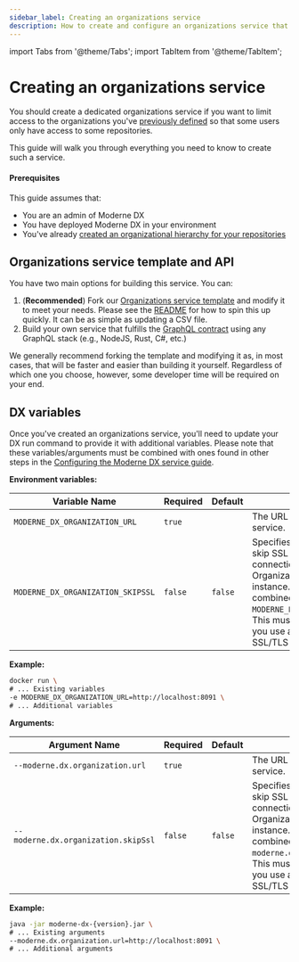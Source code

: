 ```yaml
---
sidebar_label: Creating an organizations service
description: How to create and configure an organizations service that pairs with Moderne DX.
---
```


import Tabs from '@theme/Tabs';
import TabItem from '@theme/TabItem';

# Creating an organizations service

You should create a dedicated organizations service if you want to limit access to the organizations you've [previously defined](./configure-dx-organizations.md) so that some users only have access to some repositories.

This guide will walk you through everything you need to know to create such a service.

#### Prerequisites

This guide assumes that:

* You are an admin of Moderne DX
* You have deployed Moderne DX in your environment
* You've already [created an organizational hierarchy for your repositories](./configure-dx-organizations.md)

## Organizations service template and API

You have two main options for building this service. You can:

1. (**Recommended**) Fork our [Organizations service template](https://github.com/moderneinc/moderne-organizations) and modify it to meet your needs. Please see the [README](https://github.com/moderneinc/moderne-organizations/blob/main/README.md) for how to spin this up quickly. It can be as simple as updating a CSV file.
2. Build your own service that fulfills the [GraphQL contract](https://github.com/moderneinc/moderne-organizations/blob/main/src/main/resources/schema/organizations.graphqls) using any GraphQL stack (e.g., NodeJS, Rust, C#, etc.)

We generally recommend forking the template and modifying it as, in most cases, that will be faster and easier than building it yourself. Regardless of which one you choose, however, some developer time will be required on your end.

## DX variables

Once you've created an organizations service, you'll need to update your DX run command to provide it with additional variables. Please note that these variables/arguments must be combined with ones found in other steps in the [Configuring the Moderne DX service guide](./dx-configuration.md).

<Tabs groupId="dx-type">
<TabItem value="oci-container" label="OCI Container">

**Environment variables:**

| Variable Name                     | Required | Default | Description                                                                                                                                                                                                                                      |
|-----------------------------------|----------|---------|--------------------------------------------------------------------------------------------------------------------------------------------------------------------------------------------------------------------------------------------------|
| `MODERNE_DX_ORGANIZATION_URL`     | `true`   |         | The URL of your GraphQL service.                                                                                                                                                                                                                 |
| `MODERNE_DX_ORGANIZATION_SKIPSSL` | `false`  | `false` | Specifies whether or not to skip SSL validation for HTTP connections to this Organization service instance. Only used when combined with `MODERNE_DX_ORGANIZATION_URL`. This must be set to `true` if you use a self-signed SSL/TLS certificate. |

**Example:**

```bash
docker run \
# ... Existing variables
-e MODERNE_DX_ORGANIZATION_URL=http://localhost:8091 \
# ... Additional variables
```
</TabItem>

<TabItem value="executable-jar" label="Executable JAR">

**Arguments:**

| Argument Name                       | Required | Default | Description                                                                                                                                                                                                                                        |
|-------------------------------------|----------|---------|----------------------------------------------------------------------------------------------------------------------------------------------------------------------------------------------------------------------------------------------------|
| `--moderne.dx.organization.url`     | `true`   |         | The URL of your GraphQL service.                                                                                                                                                                                                                   |
| `--moderne.dx.organization.skipSsl` | `false`  | `false` | Specifies whether or not to skip SSL validation for HTTP connections to this Organization service instance. Only used when combined with `--moderne.dx.organization.url`. This must be set to `true` if you use a self-signed SSL/TLS certificate. |

**Example:**

```bash
java -jar moderne-dx-{version}.jar \
# ... Existing arguments
--moderne.dx.organization.url=http://localhost:8091 \
# ... Additional arguments
```
</TabItem>
</Tabs>